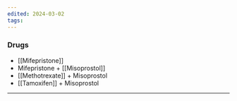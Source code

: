 ```yaml
---
edited: 2024-03-02
tags:
---
```

### Drugs
- [[Mifepristone]]
- Mifepristone + [[Misoprostol]]
- [[Methotrexate]] + Misoprostol
- [[Tamoxifen]] + Misoprostol


---

